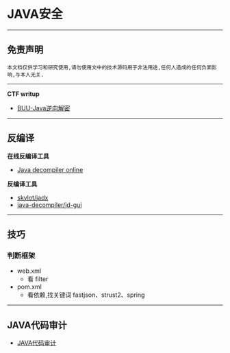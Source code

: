 # JAVA安全

---

## 免责声明

`本文档仅供学习和研究使用,请勿使用文中的技术源码用于非法用途,任何人造成的任何负面影响,与本人无关.`

---

**CTF writup**
- [BUU-Java逆向解密](https://blog.csdn.net/qq_42602454/article/details/108825608)

---

## 反编译

**在线反编译工具**
- [Java decompiler online](http://www.javadecompilers.com/)

**反编译工具**
- [skylot/jadx](https://github.com/skylot/jadx)
- [java-decompiler/jd-gui](https://github.com/java-decompiler/jd-gui)

---

## 技巧

### 判断框架

* web.xml
    - 看 filter
* pom.xml
    - 看依赖,找关键词 fastjson、strust2、spring

---

## JAVA代码审计

- [JAVA代码审计](./JAVA安全/JAVA代码审计.md)
